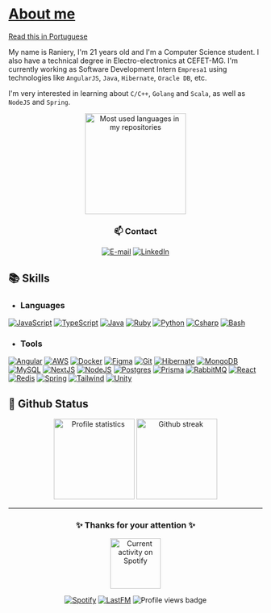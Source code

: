 # [About me](#about-me)

[Read this in Portuguese](README.pt-BR.md)

My name is Raniery, I'm 21 years old and I'm a Computer Science student. I also
have a technical degree in Electro-electronics at CEFET-MG. I'm currently working
as Software Development Intern `Empresa1` using technologies like
`AngularJS`, `Java`, `Hibernate`, `Oracle DB`, etc.

I'm very interested in learning about `C/C++`, `Golang` and `Scala`,
as well as `NodeJS` and `Spring`.

<div align="center">
  <a href="https://github.com/anuraghazra/github-readme-stats">
    <img
      src="https://github-readme-stats.vercel.app/api/top-langs/?username=Ranieeery&layout=compact&langs_count=8&text_color=ffffff&theme=react&hide_border=true&show_icons"
      alt="Most used languages in my repositories"
      height="200em"/>
  </a>
  <h3> 📫 Contact </h3>

  [![E-mail](https://custom-icon-badges.demolab.com/badge/-Email-dc262d?style=for-the-badge&logo=mail&logoColor=white)](mailto:raniery2003@hotmail.com)
  [![LinkedIn](https://custom-icon-badges.demolab.com/badge/-LinkedIn-0A66C2?style=for-the-badge&logo=linkedin-app-white-icon)](https://www.linkedin.com/in/ranierygoulart/?locale=en_US)

</div>

## 📚 Skills

- ### Languages

[![JavaScript](https://skillicons.dev/icons?i=js)](https://developer.mozilla.org/docs/Web/JavaScript)
[![TypeScript](https://skillicons.dev/icons?i=ts)](https://www.typescriptlang.org/)
[![Java](https://skillicons.dev/icons?i=java)](https://www.java.com/)
[![Ruby](https://skillicons.dev/icons?i=ruby)](https://www.ruby-lang.org/)
[![Python](https://skillicons.dev/icons?i=py)](https://www.python.org/)
[![Csharp](https://skillicons.dev/icons?i=cs)](https://dotnet.microsoft.com/languages/csharp)
[![Bash](https://skillicons.dev/icons?i=bash)](https://www.gnu.org/software/bash/)

- ### Tools

[![Angular](https://skillicons.dev/icons?i=angular)](https://angular.io/)
[![AWS](https://skillicons.dev/icons?i=aws)](https://aws.amazon.com/)
[![Docker](https://skillicons.dev/icons?i=docker)](https://www.docker.com/)
[![Figma](https://skillicons.dev/icons?i=figma)](https://www.figma.com/)
[![Git](https://skillicons.dev/icons?i=git)](https://git-scm.com/)
[![Hibernate](https://skillicons.dev/icons?i=hibernate)](https://hibernate.org/)
[![MongoDB](https://skillicons.dev/icons?i=mongodb)](https://www.mongodb.com/)
[![MySQL](https://skillicons.dev/icons?i=mysql)](https://www.mysql.com/)
[![NextJS](https://skillicons.dev/icons?i=nextjs)](https://nextjs.org/)
[![NodeJS](https://skillicons.dev/icons?i=nodejs)](https://nodejs.org/)
[![Postgres](https://skillicons.dev/icons?i=postgres)](https://www.postgresql.org/)
[![Prisma](https://skillicons.dev/icons?i=prisma)](https://www.prisma.io/)
[![RabbitMQ](https://skillicons.dev/icons?i=rabbitmq)](https://www.rabbitmq.com/)
[![React](https://skillicons.dev/icons?i=react)](https://react.dev/)
[![Redis](https://skillicons.dev/icons?i=redis)](https://redis.io/)
[![Spring](https://skillicons.dev/icons?i=spring)](https://spring.io/)
[![Tailwind](https://skillicons.dev/icons?i=tailwindcss)](https://tailwindcss.com/)
[![Unity](https://skillicons.dev/icons?i=unity)](https://unity.com/)

## 📁 Github Status

<div align='center'>
  <a href="https://github.com/anuraghazra/github-readme-stats">
    <img
      src="https://github-readme-stats.vercel.app/api?username=ranieeery&show_icons=true&text_color=ffffff&theme=react&count_private=true&hide_border=true"
      alt="Profile statistics"
      height="160em"/></a>
  <a href="https://github.com/denvercoder1/github-readme-streak-stats">
    <img
      src="https://github-readme-streak-stats-six-ivory.vercel.app/?user=Ranieeery&dates=ffffff&theme=react&date_format=j%20M%5B%20Y%5D&ring=ffffff&fire=61dafb&sideNums=ffffff&currStreakNum=ffffff&hide_border=true"
      alt="Github streak"
      height="160em"/></a>

---

### ✨ Thanks for your attention ✨

  <a href="https://open.spotify.com/user/21ewv2m2bdpfh7ce64v6x2dta?si=c7127d3e4d914957">
    <img
      src="https://spotify-github-profile.kittinanx.com/api/view?uid=21ewv2m2bdpfh7ce64v6x2dta&show_offline=true&cover_image=true&theme=novatorem&bar_color=00d7f6"
      alt="Current activity on Spotify"
      height="100em"/>
  </a>

  [![Spotify](https://custom-icon-badges.demolab.com/badge/-Spotify-1DB954?style=for-the-badge&logo=spotify&logoColor=white)](https://open.spotify.com/user/21ewv2m2bdpfh7ce64v6x2dta?si=6f5b8c18e9a34553)
  [![LastFM](https://custom-icon-badges.demolab.com/badge/-Lastfm-D51007?style=for-the-badge&logo=last.fm&logoColor=white)](https://www.last.fm/pt/user/Raniery_)
  ![Profile views badge](https://komarev.com/ghpvc/?username=ranieeery&color=blue&style=for-the-badge)
</div>
